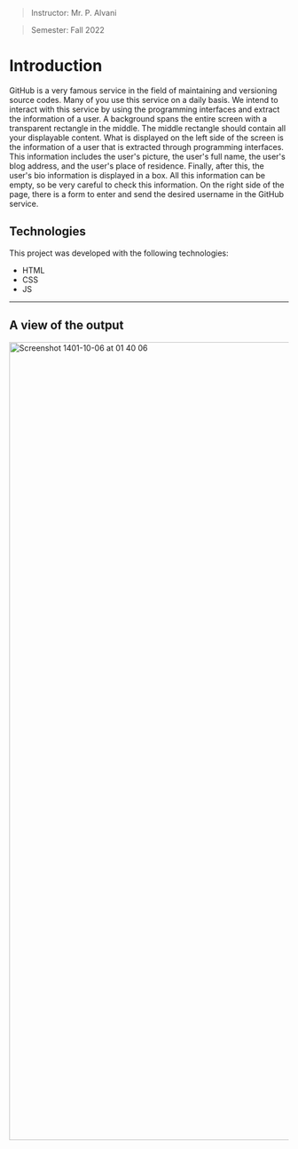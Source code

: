 > Instructor: Mr. P. Alvani

> Semester: Fall 2022

# Introduction

GitHub is a very famous service in the field of maintaining and versioning source codes. Many of you use this service on a daily basis. We intend to interact with this service by using the programming interfaces and extract the information of a user.
A background spans the entire screen with a transparent rectangle in the middle. The middle rectangle should contain all your displayable content. What is displayed on the left side of the screen is the information of a user that is extracted through programming interfaces. This information includes the user's picture, the user's full name, the user's blog address, and the user's place of residence.
Finally, after this, the user's bio information is displayed in a box. All this information can be empty, so be very careful to check this information. On the right side of the page, there is a form to enter and send the desired username in the GitHub service.

## Technologies

This project was developed with the following technologies:

- HTML
- CSS
- JS

---

## A view of the output

<img width="1438" alt="Screenshot 1401-10-06 at 01 40 06" src="https://user-images.githubusercontent.com/71961438/209586241-cc98c226-2d70-4013-ab94-49aaa8606780.png">
